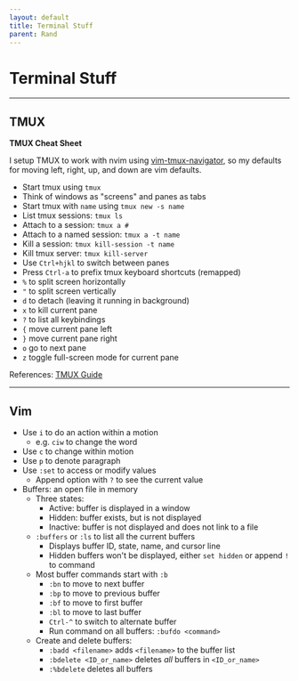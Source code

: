 ```yaml
---
layout: default
title: Terminal Stuff
parent: Rand
---
```


# Terminal Stuff

---

## TMUX

**TMUX Cheat Sheet**

I setup TMUX to work with nvim using [vim-tmux-navigator](https://github.com/christoomey/vim-tmux-navigator), so my defaults for moving left, right, up, and down are vim defaults.

- Start tmux using `tmux`
- Think of windows as "screens" and panes as tabs
- Start tmux with `name` using `tmux new -s name`
- List tmux sessions: `tmux ls`
- Attach to a session: `tmux a #`
- Attach to a named session: `tmux a -t name`
- Kill a session: `tmux kill-session -t name`
- Kill tmux server: `tmux kill-server`
- Use `Ctrl+hjkl` to switch between panes
- Press `Ctrl-a` to prefix tmux keyboard shortcuts (remapped)
- `%` to split screen horizontally
- `"` to split screen vertically
- `d` to detach (leaving it running in background)
- `x` to kill current pane
- `?` to list all keybindings
- `{` move current pane left
- `}` move current pane right
- `o` go to next pane
- `z` toggle full-screen mode for current pane

References: [TMUX Guide](https://tmuxguide.readthedocs.io/en/latest/tmux/tmux.html)

---

## Vim

- Use `i` to do an action within a motion
    - e.g. `ciw` to change the word
- Use `c` to change within motion
- Use `p` to denote paragraph
- Use `:set` to access or modify values
    - Append option with `?` to see the current value
- Buffers: an open file in memory
    - Three states:
        - Active: buffer is displayed in a window
        - Hidden: buffer exists, but is not displayed
        - Inactive: buffer is not displayed and does not link to a file
    - `:buffers` or `:ls` to list all the current buffers
        - Displays buffer ID, state, name, and cursor line
        - Hidden buffers won't be displayed, either `set hidden` or append `!` to command
    - Most buffer commands start with `:b`
        - `:bn` to move to next buffer
        - `:bp` to move to previous buffer
        - `:bf` to move to first buffer
        - `:bl` to move to last buffer
        - `Ctrl-^` to switch to alternate buffer
        - Run command on all buffers: `:bufdo <command>`
    - Create and delete buffers:
        - `:badd <filename>` adds `<filename>` to the buffer list
        - `:bdelete <ID_or_name>` deletes *all* buffers in `<ID_or_name>`
        - `:%bdelete` deletes all buffers

